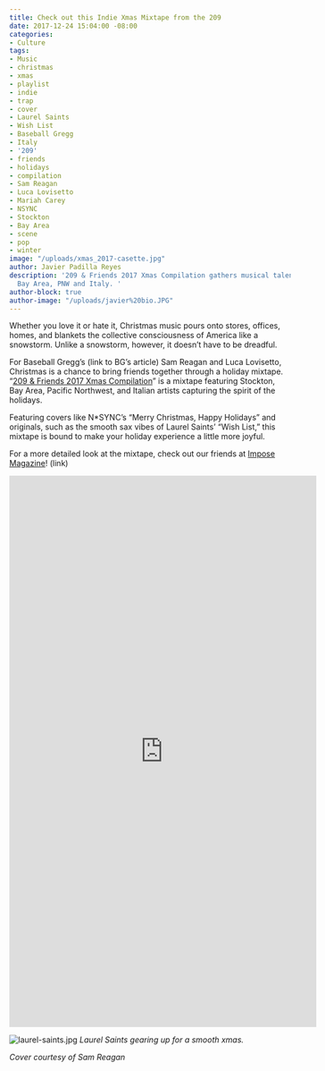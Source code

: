 ```yaml
---
title: Check out this Indie Xmas Mixtape from the 209
date: 2017-12-24 15:04:00 -08:00
categories:
- Culture
tags:
- Music
- christmas
- xmas
- playlist
- indie
- trap
- cover
- Laurel Saints
- Wish List
- Baseball Gregg
- Italy
- '209'
- friends
- holidays
- compilation
- Sam Reagan
- Luca Lovisetto
- Mariah Carey
- NSYNC
- Stockton
- Bay Area
- scene
- pop
- winter
image: "/uploads/xmas_2017-casette.jpg"
author: Javier Padilla Reyes
description: '209 & Friends 2017 Xmas Compilation gathers musical talent from Stockton,
  Bay Area, PNW and Italy. '
author-block: true
author-image: "/uploads/javier%20bio.JPG"
---
```


Whether you love it or hate it, Christmas music pours onto stores, offices, homes, and blankets the collective consciousness of America like a snowstorm. Unlike a snowstorm, however, it doesn’t have to be dreadful. 

For Baseball Gregg’s (link to BG’s article) Sam Reagan and Luca Lovisetto, Christmas is a chance to bring friends together through a holiday mixtape. “[209 & Friends 2017 Xmas Compilation](https://merryxmas209.bandcamp.com/album/209-friends-2017-compilation)” is a mixtape featuring Stockton, Bay Area, Pacific Northwest, and Italian artists capturing the spirit of the holidays. 

Featuring covers like N*SYNC’s “Merry Christmas, Happy Holidays” and originals, such as the smooth sax vibes of Laurel Saints’ “Wish List,” this mixtape is bound to make your holiday experience a little more joyful. 

For a more detailed look at the mixtape, check out our friends at [Impose Magazine](http://www.imposemagazine.com/bytes/chatter/week-in-pop-donormaal-209-xmas-adam-lempel-usf-silentshout-mane/3)! (link)

<iframe style="border: 0; width: 550px; height: 986px;" src="https://bandcamp.com/EmbeddedPlayer/album=3628019258/size=large/bgcol=ffffff/linkcol=333333/transparent=true/" seamless><a href="http://merryxmas209.bandcamp.com/album/209-friends-2017-compilation">209 &amp; Friends 2017 Compilation by The 209 &amp; Friends Xmas Compilation</a></iframe>

![laurel-saints.jpg](/uploads/laurel-saints.jpg)
*Laurel Saints gearing up for a smooth xmas.*

_Cover courtesy of Sam Reagan_